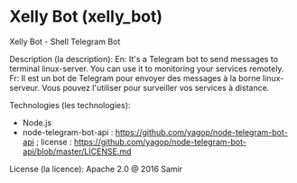 # Xelly Bot (xelly_bot)
Xelly Bot - Shell Telegram Bot

Description (la description):
En: It's a Telegram bot to send messages to terminal linux-server. You can use it to monitoring your services remotely.
Fr: Il est un bot de Telegram pour envoyer des messages à la borne linux-serveur. Vous pouvez l'utiliser pour surveiller vos services à distance.

Technologies (les technologies):
  - Node.js
  - node-telegram-bot-api : https://github.com/yagop/node-telegram-bot-api ; license : https://github.com/yagop/node-telegram-bot-api/blob/master/LICENSE.md

License (la licence): Apache 2.0 @ 2016 Samir
